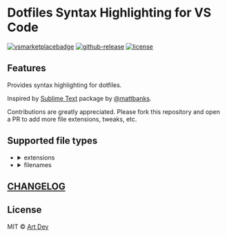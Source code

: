 # Dotfiles Syntax Highlighting for VS Code

[![vsmarketplacebadge](https://flat.badgen.net/vs-marketplace/i/dotiful.dotfiles-syntax-highlighting)](https://marketplace.visualstudio.com/items?itemName=dotiful.dotfiles-syntax-highlighting)
[![github-release](https://badgen.net/github/release/dotiful/vscode-dotfiles-syntax/stable)](https://github.com/dotiful/vscode-dotfiles-syntax/releases/tag/v0.1.0)
[![license](https://flat.badgen.net/github/license/dotiful/vscode-dotfiles-syntax)](https://github.com/dotiful/vscode-dotfiles-syntax/blob/master/LICENSE.md)

## Features

Provides syntax highlighting for dotfiles.

Inspired by [Sublime Text](https://github.com/mattbanks/dotfiles-syntax-highlighting-st2)
package by [@mattbanks](https://github.com/mattbanks).

Contributions are greatly appreciated. Please fork this repository and open a
PR to add more file extensions, tweaks, etc.

## Supported file types

- <details>
    <summary>extensions</summary>

    - `ackrc`
    - `aliases`
    - `antigen`
    - `bash`
    - `brew`
    - `cshrc`
    - `curlrc`
    - `dircolors`
    - `editorconfig`
    - `env`
    - `envrc`
    - `exports`
    - `extra`
    - `functions`
    - `gemrc`
    - `git`
    - `gitattributes`
    - `gitconfig`
    - `gitignore`
    - `gitmodules`
    - `hushlogin`
    - `inputrc`
    - `jshintignore`
    - `npmignore`
    - `npmrc`
    - `osx`
    - `packages`
    - `path`
    - `pkginit`
    - `screenrc`
    - `symlink`
    - `wgetrc`
    - `xsessionrc`
    - `zpreztorc`

  </details>

- <details>
    <summary>filenames</summary>

    - `symlink`
    - `zlogin`
    - `zlogout`
    - `zpreztorc`
    - `zprofile`
    - `zshenv`
    - `zshrc`

  </details>

## [CHANGELOG](/CHANGELOG.md)

## License

MIT © [Art Dev](https://github.com/dotiful)

